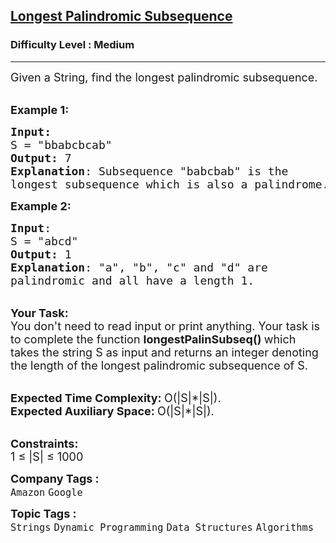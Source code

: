 <h2><a href="https://practice.geeksforgeeks.org/problems/longest-palindromic-subsequence-1612327878/1">Longest Palindromic Subsequence</a></h2><h3>Difficulty Level : Medium</h3><hr><div class="problems_problem_content__Xm_eO"><p><span style="font-size:18px">Given a String, find the longest palindromic subsequence.</span></p>

<p><br>
<span style="font-size:18px"><strong>Example 1:</strong></span></p>

<pre><span style="font-size:18px"><strong>Input:</strong>
S = "bbabcbcab</span><span style="font-size:18px">"
<strong>Output:</strong> 7
<strong>Explanation</strong>: Subsequence "babcbab" is the
longest subsequence which is also a palindrome.</span>
</pre>

<p><span style="font-size:18px"><strong>Example 2:</strong></span></p>

<pre><span style="font-size:18px"><strong>Input</strong>: 
S = "abcd"
<strong>Output:</strong> 1
<strong>Explanation</strong>: "a", "b", "c" and "d" are
palindromic and all have a length 1.</span>
</pre>

<p><br>
<span style="font-size:18px"><strong>Your Task:</strong><br>
You don't need to read input or print anything. Your task is to complete the function&nbsp;<strong>longestPalinSubseq()&nbsp;</strong>which takes the string S&nbsp;as input and returns an integer denoting the length of the longest palindromic subsequence of S.</span></p>

<p><br>
<span style="font-size:18px"><strong>Expected Time Complexity:&nbsp;</strong>O(|S|*|S|).<br>
<strong>Expected Auxiliary Space:&nbsp;</strong>O(|S|*|S|).</span></p>

<p><br>
<span style="font-size:18px"><strong>Constraints:</strong><br>
1 ≤ |S| ≤ 1000</span></p>
</div><p><span style=font-size:18px><strong>Company Tags : </strong><br><code>Amazon</code>&nbsp;<code>Google</code>&nbsp;<br><p><span style=font-size:18px><strong>Topic Tags : </strong><br><code>Strings</code>&nbsp;<code>Dynamic Programming</code>&nbsp;<code>Data Structures</code>&nbsp;<code>Algorithms</code>&nbsp;
